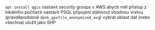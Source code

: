 `apt install qgis`
nastavit security groups v AWS abych měl přístup z lokálního počítače
nastavit PSQL připojení
stáhnout vhodnou vrstvu (pravděpodobně `dpnk_gpxfile_anonymized_avg`)
vybrat oblast dat (nebo všechna)
uložit jako SHP

